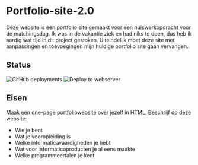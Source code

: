 # Portfolio-site-2.0 
Deze website is een portfolio site gemaakt voor een huiswerkopdracht voor de matchingsdag. Ik was in de vakantie ziek en had niks te doen, dus heb ik aardig wat tijd in dit project gestoken. Uiteindelijk moet deze site met aanpassingen en toevoegingen mijn huidige portfolio site gaan vervangen.

## Status
![GitHub deployments](https://img.shields.io/github/deployments/jely2002/Portfolio-site-2.0/production?label=Deployment%20status)
![Deploy to webserver](https://github.com/jely2002/Portfolio-site-2.0/workflows/Deploy%20to%20webserver/badge.svg)
## Eisen
Maak een one-page portfoliowebsite over jezelf in HTML. Beschrijf op deze website:

  * Wie je bent
  * Wat je vooropleiding is
  * Welke informaticavaardigheden je hebt
  * Wat voor informaticaproducten je al eens maakte
  * Welke programmeertalen je kent
